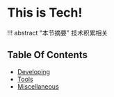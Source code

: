 
# This is Tech!

!!! abstract "本节摘要"
    技术积累相关

## Table Of Contents

- [Developing](Developing/index.md)
- [Tools](Tools/index.md)
- [Miscellaneous](Miscellaneous/index.md)
